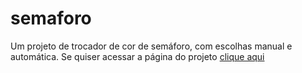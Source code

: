 # semaforo
Um projeto de  trocador de cor de semáforo, com escolhas manual e automática. 
Se quiser acessar a página do projeto [clique aqui](https://danielcosta010.github.io/semaforo/)
